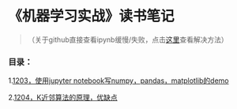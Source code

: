 # 《机器学习实战》读书笔记

> （关于github直接查看ipynb缓慢/失败，点击[这里](https://blog.csdn.net/qq_24671941/article/details/84792084)查看解决方法）

### 目录：
1.[1203，使用jupyter notebook写numpy，pandas，matplotlib的demo](1-1203.ipynb)

2.[1204，K近邻算法的原理，优缺点](2-1204.md)
